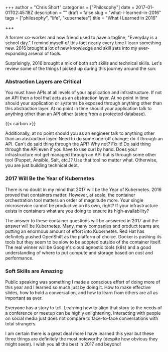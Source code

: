 +++
author = "Chris Short"
categories = ["Philosophy"]
date = 2017-01-01T02:45:18Z
description = ""
draft = false
slug = "what-i-learned-in-2016"
tags = ["philosophy", "life", "kubernetes"]
title = "What I Learned in 2016"

+++

A former co-worker and now friend used to have a tagline, "Everyday is a school day." I remind myself of this fact nearly every time I learn something new. 2016 brought a lot of new knowledge and skill sets into my ever-expanding arsenal of tools.



Surprisingly, 2016 brought a mix of both soft skills and technical skills. Let's review some of the things I picked up during this journey around the sun:

### Abstraction Layers are Critical

You must have APIs at all levels of your application and infrastructure. If not an API then a tool that acts as an abstraction layer. At no point in time should your application or systems be exposed through anything other than this abstraction layer. At no point in time should your application talk to anything other than an API either (aside from a protected database).

{{< carbon >}}

Additionally, at no point should you as an engineer talk to anything other than an abstraction layer. Need to do some one-off change; do it through an API. Can't do said thing through the API? Why not? Fix it! Do said thing through the API even if you have to use curl by hand. Does your infrastructure not get managed through an API but is through some other tool (Puppet, Ansible, Salt, etc.)? Use that tool no matter what. Otherwise, you are just building technical debt.

### 2017 Will Be the Year of Kubernetes

There is no doubt in my mind that 2017 will be the Year of Kubernetes. 2016 proved that containers matter. However, at scale, the container orchestration tool matters an order of magnitude more. Your single microservice cannot be productive on its own, right? If your infrastructure exists in containers what are you doing to ensure its high-availability?

The answer to these container questions will be answered in 2017 and the answer will be Kubernetes. Many, many companies and product teams are putting an enormous amount of effort into Kubernetes. Red Hat has definitely pushed OpenShift as the platform of choice. Docker is pushing its tools but they seem to be slow to be adopted outside of the container itself. The real winner will be Google's cloud agnostic tools (k8s) and a good understanding of where to put compute and storage based on cost and performance.

### Soft Skills are Amazing

Public speaking was something I made a conscious effort of doing more of this year and I learned so much just by doing it. How to make effective slides, how to hold a conversation, and how to learn from others are all as important as ever. 

Everyone has a story to tell. Learning how to align that story to the needs of a conference or meetup can be highly enlightening. Interacting with people on social media just does not compare to face-to-face conversations with total strangers.

I am certain there is a great deal more I have learned this year but these three things are definitely the most noteworthy (despite how obvious they might seem). I wish you all the best in 2017 and beyond!

